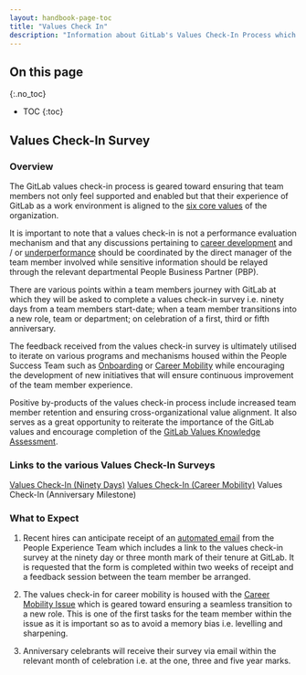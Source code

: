 ```yaml
---
layout: handbook-page-toc
title: "Values Check In"
description: "Information about GitLab's Values Check-In Process which occur 90 days after start date, at a role change, and at anniversary milestones."
---
```


## On this page
{:.no_toc}

- TOC
{:toc}

## Values Check-In Survey

### Overview

The GitLab values check-in process is geared toward ensuring that team members not only feel supported and enabled but that their experience of GitLab as a work environment is aligned to the [six core values](https://about.gitlab.com/handbook/values/) of the organization.

It is important to note that a values check-in is not a performance evaluation mechanism and that any discussions pertaining to [career development](https://about.gitlab.com/handbook/people-group/learning-and-development/career-development/) and / or [underperformance](https://about.gitlab.com/handbook/leadership/underperformance/) should be coordinated by the direct manager of the team member involved while sensitive information should be relayed through the relevant departmental People Business Partner (PBP).

There are various points within a team members journey with GitLab at which they will be asked to complete a values check-in survey i.e. ninety days from a team members start-date; when a team member transitions into a new role, team or department; on celebration of a first, third or fifth anniversary.

The feedback received from the values check-in survey is ultimately utilised to iterate on various programs and mechanisms housed within the People Success Team such as [Onboarding](https://about.gitlab.com/handbook/people-group/general-onboarding/) or [Career Mobility](https://about.gitlab.com/handbook/people-group/promotions-transfers/) while encouraging the development of new initiatives that will ensure continuous improvement of the team member experience.

Positive by-products of the values check-in process include increased team member retention and ensuring cross-organizational value alignment.  It also serves as a great opportunity to reiterate the importance of the GitLab values and encourage completion of the [GitLab Values Knowledge Assessment](https://about.gitlab.com/handbook/values/#gitlab-values-knowledge-assessment).


### Links to the various Values Check-In Surveys

[Values Check-In (Ninety Days)](https://docs.google.com/forms/d/e/1FAIpQLSd71MxvRaBjhaxSiFW0qo0blULu9jQ0ypkU7zPEU3p-IimpIQ/viewform)
[Values Check-In (Career Mobility)](https://docs.google.com/forms/d/e/1FAIpQLSciWfxj_Wj0IgbVzylpPKM9WEFyc0z4sD0cN6GfAn9tNyQi_A/viewform)
Values Check-In (Anniversary Milestone)

### What to Expect

1. Recent hires can anticipate receipt of an [automated email](https://about.gitlab.com/handbook/people-group/engineering/email-automation/#values-check-in-email) from the People Experience Team which includes a link to the values check-in survey at the ninety day or three month mark of their tenure at GitLab.  It is requested that the form is completed within two weeks of receipt and a feedback session between the team member be arranged.

1. The values check-in for career mobility is housed with the [Career Mobility Issue](https://gitlab.com/gitlab-com/people-group/people-operations/employment-templates/-/blob/master/.gitlab/issue_templates/career_mobility.md) which is geared toward ensuring a seamless transition to a new role. This is one of the first tasks for the team member within the issue as it is important so as to avoid a memory bias i.e. levelling and sharpening.

1. Anniversary celebrants will receive their survey via email within the relevant month of celebration i.e. at the one, three and five year marks.


